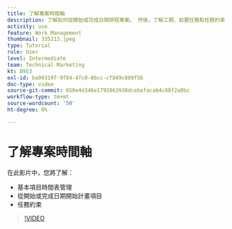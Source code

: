```yaml
---
title: 了解專案時間軸
description: 了解如何從開始或完成日期排程專案。 然後，了解工期、前置任務和任務約束如何影響項目計畫。
activity: use
feature: Work Management
thumbnail: 335213.jpeg
type: Tutorial
role: User
level: Intermediate
team: Technical Marketing
kt: 8953
exl-id: ba993197-9f84-4fc0-86cc-cf849c889f56
doc-type: video
source-git-commit: 650e4d346e1792863930dcebafacab4c88f2a8bc
workflow-type: tm+mt
source-wordcount: '50'
ht-degree: 0%

---
```


# 了解專案時間軸

在此影片中，您將了解：

* 基本項目時間表管理
* 從開始或完成日期開始計畫項目
* 任務約束

>[!VIDEO](https://video.tv.adobe.com/v/335213/?quality=12&learn=on)
